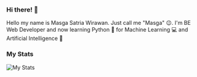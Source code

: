 ### Hi there! 👋

Hello my name is Masga Satria Wirawan. Just call me "Masga" 😉. I'm BE Web Developer and now learning Python 🐍 for Machine Learning 💻 and 
Artificial Intelligence 🤖

### My Stats
![My Stats](https://github-readme-stats.vercel.app/api?username=mxsgx&show_icons=true)
